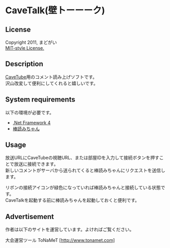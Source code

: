 CaveTalk(壁トーーーク)
======================

License
-------

Copyright 2011, まどがい  
[MIT-style License.](http://www.opensource.org/licenses/mit-license.php)

Description
-----------

[CaveTube](http://gae.cavelis.net/)用のコメント読み上げソフトです。  
沢山改変して便利にしてくれると嬉しいです。

System requirements
-------------------

以下の環境が必要です。

* [.Net Framework 4](http://www.microsoft.com/downloads/ja-jp/details.aspx?FamilyID=9cfb2d51-5ff4-4491-b0e5-b386f32c0992)
* [棒読みちゃん](http://chi.usamimi.info/Program/Application/BouyomiChan/)

Usage
-----

放送URLにCaveTubeの視聴URL、または部屋IDを入力して接続ボタンを押すことで放送に接続できます。  
新しいコメントがサーバから送られてくると棒読みちゃんにリクエストを送信します。

リボンの接続アイコンが緑色になっていれば棒読みちゃんと接続している状態です。  
CaveTalkを起動する前に棒読みちゃんを起動しておくと便利です。

Advertisement
-------------

作者は以下のサイトを運営しています。よければご覧ください。

大会運営ツール ToNaMeT
[http://www.tonamet.com]